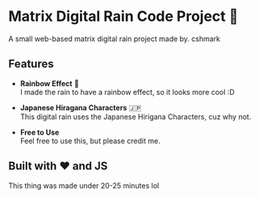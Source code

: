 # Matrix Digital Rain Code Project 🌈

A small web-based matrix digital rain project made by. cshmark

## Features

- **Rainbow Effect** 🌈  
  I made the rain to have a rainbow effect, so it looks more cool :D

- **Japanese Hiragana Characters** 🇯🇵  
  This digital rain uses the Japanese Hirigana Characters, cuz why not.

- **Free to Use**  
  Feel free to use this, but please credit me.

## Built with ❤️ and JS

This thing was made under 20-25 minutes lol
